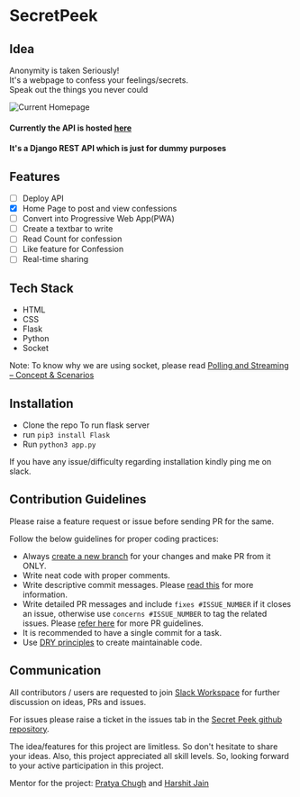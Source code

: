 # SecretPeek

## Idea
Anonymity is taken Seriously!  
It's a webpage to confess your feelings/secrets.   
Speak out the things you never could

![Current Homepage](https://github.com/iharshit009/SecretPeek/blob/main/images/FrontPage.png?raw=true)


#### Currently the API is hosted [here](https://gsconfessions.herokuapp.com/)  
#### It's a Django REST API which is just for dummy purposes

## Features
- [ ] Deploy API
- [x] Home Page to post and view confessions
- [ ] Convert into Progressive Web App(PWA)
- [ ] Create a textbar to write
- [ ] Read Count for confession
- [ ] Like feature for Confession
- [ ] Real-time sharing

## Tech Stack
- HTML
- CSS
- Flask
- Python
- Socket

Note: To know why we are using socket, please read [Polling and Streaming – Concept & Scenarios](https://www.geeksforgeeks.org/polling-and-streaming-concept-scenarios/)

## Installation
- Clone the repo
To run flask server
- run `pip3 install Flask`
- Run `python3 app.py`

If you have any issue/difficulty regarding installation kindly ping me on slack.

## Contribution Guidelines

Please raise a feature request or issue before sending PR for the same.

Follow the below guidelines for proper coding practices:

- Always [create a new branch](https://confluence.atlassian.com/bitbucket/branching-a-repository-223217999.html) for your changes and make PR from it ONLY.
- Write neat code with proper comments.
- Write descriptive commit messages. Please [read this](https://github.com/erlang/otp/wiki/writing-good-commit-messages) for more information.
- Write detailed PR messages and include `fixes #ISSUE_NUMBER` if it closes an issue, otherwise use `concerns #ISSUE_NUMBER` to tag the related issues. Please [refer here](https://github.blog/2015-01-21-how-to-write-the-perfect-pull-request/) for more PR guidelines.
- It is recommended to have a single commit for a task.
- Use [DRY principles](https://medium.com/@iharshit009/a-better-approach-the-dry-approach-d3a937c0fb8e) to create maintainable code.

## Communication

All contributors / users are requested to join [Slack Workspace](https://join.slack.com/t/secretpeek/shared_invite/zt-k44x2vnk-xTaE0q5LtG6tJXKL0z6kTg) for further discussion on ideas, PRs and issues.

For issues please raise a ticket in the issues tab in the [Secret Peek github repository](https://www.github.com/iharshit009/SecretPeek/issues).

The idea/features for this project are limitless. So don't hesitate to share your ideas. Also, this project appreciated all skill levels. So, looking forward to your active participation in this project.

Mentor for the project: [Pratya Chugh](https://www.github.com/pratyaa/) and [Harshit Jain](https://www.github.com/iharshit009/)
